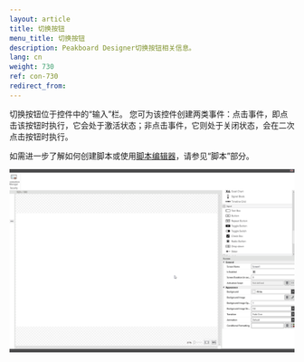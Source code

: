 ```yaml
---
layout: article
title: 切换按钮
menu_title: 切换按钮
description: Peakboard Designer切换按钮相关信息。
lang: cn
weight: 730
ref: con-730
redirect_from:
---
```


切换按钮位于控件中的“输入”栏。
您可为该控件创建两类事件：点击事件，即点击该按钮时执行，它会处于激活状态；非点击事件，它则处于关闭状态，会在二次点击按钮时执行。

如需进一步了解如何创建脚本或使用[脚本编辑器](/scripting/en-script-editor.html)，请参见“脚本”部分。

![image_1](/assets/images/Controls/Toggle-Button/togglebutton01.gif)